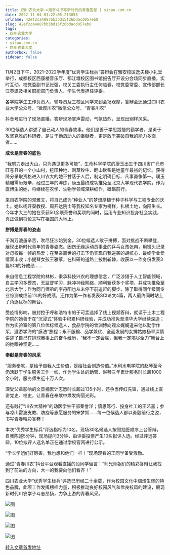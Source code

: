 ```yaml
---
title: 四川农业大学->用奋斗书写新时代的青春答卷 | sicau.com.cn
date: 2022-11-04 01:22:05.213058
urlname: 42ef2ca4887bb3bd15f26bdacd057eb0
slug: 42ef2ca4887bb3bd15f26bdacd057eb0
tags: 
- 四川农业大学
categories:
- sicau.com.cn
- 四川农业大学
authorbox: false
sidebar: false
---
```

11月2日下午，2021-2022学年度“优秀学生标兵”答辩会在雅安校区逸夫楼小礼堂举行，成都校区西康楼音乐厅、都江堰校区图书馆报告厅开设分会场同步直播，实时互动。校党委副书记张强，校关工委执行主任何临春，校党委常委、宣传部部长江英飒及相关职能部门负责人、学生代表担任评委。

各学院学生工作负责人、辅导员及三校区同学来到会场观摩，答辩会还通过四川农业大学公众号、“微观川农”微信公众号、“青春川农”
<!--more-->
抖音号进行了现场直播。答辩现场掌声雷动，气氛热烈，呈现出别样风采。

30位候选人讲述了自己动人的青春故事。他们是善于学思践悟的勤学者，是勇于攻坚克难的科研者，是甘于勤恳助人的奉献者，更是敢于突破自我的能力多面者……

**成长是青春的底色**

“我努力走出大山，只为遇见更多可能”，生命科学学院的康玉出生于四川省广元市旺苍县的一个小山村，挖田种地、割草牧牛、翻山砍柴是她童年最初的记忆。获得降分录取资格进入川农大的她不甘落于人后，制定明确目标、凡事勇争第一。璞玉精雕需历艰辛，经过三年的淬炼，康玉最终成功推免至北京大学现代农学院，作为直博生的她，将继续在农学、生物学领域深耕细作，砥砺前行。

来自农学院的邓雅文，将自己成为“种业人”的梦想厚植于种子科学与工程专业的沃土。她以杨开渠教授、周开达院士等我校知名专家为榜样，扎根土地，向阳生长。今年才大三的她在荣获50余项荣誉和奖项的同时，运用专业知识投身社会实践，真正做到将论文写在祖国的大地上。

**拼搏是青春的姿态**

千淘万漉虽辛苦，吹尽狂沙始到金，30位候选人敢于拼搏，面对挑战不断攀登，展现出新时代青年的青春姿态。因伤无缘运动员事业的乒乓女孩张冉，用镜头记录对母校每一帧的热爱；在至亲离世的打击下仍实现自我逆袭的胡缤心，最终学业爱情双丰收；小提琴女孩王雅葶，在科研的道路上披荆斩棘，收获以一作身份发表3篇SCI的好成绩……

来自信息工程学院的林彬，秉承科技兴农的理想信念，广泛涉猎于人工智能领域，自主学习多模态，无监督学习，脉冲神经网络，顺利斩获多个奖项，并成功推免至北京大学；作为同门师弟的李丹阳也从未停下前追赶的脚步，除了取得同年级同专业综测成绩前1%的好成绩，还作为第一作者发表SCI论文4篇，两人最终同时站上了角逐优标的舞台。

受疫情影响，被封控于呼和浩特市的于可孟选择了线上视频答辩，就读于土木工程学院的她善于在“沉浸式”体验中积累科研经验，并成功推免至清华大学继续深造；作为实验室的第八位优标候选人，食品学院的曾渊博向观众娓娓道来他以勤学作桨，遨游学海的“膜法”旅程；永不服输、品学兼优、全面发展的女排姑娘杨翠深情讲述了自己在排球赛事上的奋斗经历，“我不一定会赢，但我一定竭尽全力”舞台上的她眼神坚定……

**奉献是青春的风采**

“服务奉献，是给予自我人生价值，是给社会创造价值。”水利水电学院的赵琴至今仍活跃于学生服务工作一线，作为学生处的助管，赵琴三年累计服务时长超1000余小时，服务师生近十万人次。

深受父辈影响的文景楠累计志愿时长超过135小时，还争当传红先锋，通过线上宣讲党史、校史，让青春在奉献中焕发绚丽光彩。

还有践行“川农大精神”的动医学生干部秦誉洋；慎思笃行、投身社工的王艺熹；参与凉山雷波支教、防疫等志愿服务的宋梦娇……每一位候选人都以勇毅前行之姿，书写青春精彩答卷！

本次“优秀学生标兵”评选指标为10名。现场30名候选人按照抽签顺序上台答辩，自我陈述5分钟，现场提问3分钟，由评委投票产生10名拟评人选。经过评选答辩，10位拟评人选名单正在通过学校官网进行公示。

“学长学姐们好厉害，我也想和他们一样！”现场观看的王同学备受激励。

通过“青春川农”抖音平台观看直播的段同学留言：“师兄师姐们的精彩答辩让我找到了前进的方向，大一的我要向他们看齐！”

四川农业大学“优秀学生标兵”评选已历经二十余载，作为校园文化中熠熠生辉的特色品牌，此项工作发挥榜样力量，积极推动良好校园风气和优良校风的建设，展现新时代川农学子斗志昂扬，力争上游的青春风采。

![图](https://news.sicau.edu.cn/__local/3/BB/B8/4770C6BAC1CD91C6DE2AED47115_EC3457A6_1BD32.jpg)

![图](https://news.sicau.edu.cn/__local/0/C0/61/79D5B227EFF4632404DD8387F39_E965BB51_229AE.jpg)

![图](https://news.sicau.edu.cn/__local/E/BA/6B/2DF837E23A4CF3A7A5C7E1AD871_2C5F85F1_1E0A1.jpg)

![图](https://news.sicau.edu.cn/__local/7/6C/98/1188526C0ABBDD4A1EFC7801739_EA6874B4_2351F.jpg)

[转入文章首发地址](https://news.sicau.edu.cn/info/1135/70074.htm)